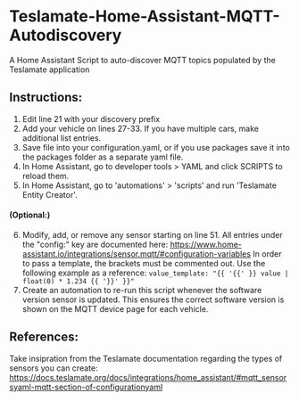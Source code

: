 # Teslamate-Home-Assistant-MQTT-Autodiscovery
A Home Assistant Script to auto-discover MQTT topics populated by the Teslamate application

## Instructions: 
  1. Edit line 21 with your discovery prefix
  2. Add your vehicle on lines 27-33. If you have multiple cars, make
     additional list entries.
  3. Save file into your configuration.yaml, or if you use packages save it
     into the packages folder as a separate yaml file.
  4. In Home Assistant, go to developer tools > YAML and click SCRIPTS to reload
     them.
  5. In Home Assistant, go to 'automations' > 'scripts' and run 'Teslamate
     Entity Creator'.
     
#### (Optional:)
  6. Modify, add, or remove any sensor starting on line 51. All entries under
     the "config:" key are documented here:
     https://www.home-assistant.io/integrations/sensor.mqtt/#configuration-variables
     In order to pass a template, the brackets must be commented out. Use the
     following example as a reference:
     `value_template: "{{ '{{' }} value | float(0) * 1.234 {{ '}}' }}"`
  7. Create an automation to re-run this script whenever the software version
     sensor is updated. This ensures the correct software version is shown on
     the MQTT device page for each vehicle.

## References:
Take insipration from the Teslamate documentation regarding the types of sensors you can create:
https://docs.teslamate.org/docs/integrations/home_assistant/#mqtt_sensorsyaml-mqtt-section-of-configurationyaml

